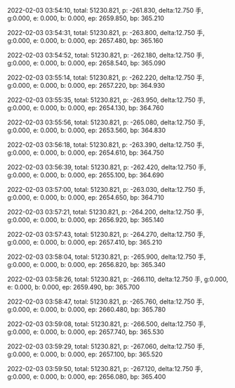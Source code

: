 2022-02-03 03:54:10, total: 51230.821, p: -261.830, delta:12.750 手, g:0.000, e: 0.000, b: 0.000, ep: 2659.850, bp: 365.210

2022-02-03 03:54:31, total: 51230.821, p: -263.800, delta:12.750 手, g:0.000, e: 0.000, b: 0.000, ep: 2657.480, bp: 365.160

2022-02-03 03:54:52, total: 51230.821, p: -262.180, delta:12.750 手, g:0.000, e: 0.000, b: 0.000, ep: 2658.540, bp: 365.090

2022-02-03 03:55:14, total: 51230.821, p: -262.220, delta:12.750 手, g:0.000, e: 0.000, b: 0.000, ep: 2657.220, bp: 364.930

2022-02-03 03:55:35, total: 51230.821, p: -263.950, delta:12.750 手, g:0.000, e: 0.000, b: 0.000, ep: 2654.130, bp: 364.760

2022-02-03 03:55:56, total: 51230.821, p: -265.080, delta:12.750 手, g:0.000, e: 0.000, b: 0.000, ep: 2653.560, bp: 364.830

2022-02-03 03:56:18, total: 51230.821, p: -263.390, delta:12.750 手, g:0.000, e: 0.000, b: 0.000, ep: 2654.610, bp: 364.750

2022-02-03 03:56:39, total: 51230.821, p: -262.420, delta:12.750 手, g:0.000, e: 0.000, b: 0.000, ep: 2655.100, bp: 364.690

2022-02-03 03:57:00, total: 51230.821, p: -263.030, delta:12.750 手, g:0.000, e: 0.000, b: 0.000, ep: 2654.650, bp: 364.710

2022-02-03 03:57:21, total: 51230.821, p: -264.200, delta:12.750 手, g:0.000, e: 0.000, b: 0.000, ep: 2656.920, bp: 365.140

2022-02-03 03:57:43, total: 51230.821, p: -264.270, delta:12.750 手, g:0.000, e: 0.000, b: 0.000, ep: 2657.410, bp: 365.210

2022-02-03 03:58:04, total: 51230.821, p: -265.900, delta:12.750 手, g:0.000, e: 0.000, b: 0.000, ep: 2656.820, bp: 365.340

2022-02-03 03:58:26, total: 51230.821, p: -266.110, delta:12.750 手, g:0.000, e: 0.000, b: 0.000, ep: 2659.490, bp: 365.700

2022-02-03 03:58:47, total: 51230.821, p: -265.760, delta:12.750 手, g:0.000, e: 0.000, b: 0.000, ep: 2660.480, bp: 365.780

2022-02-03 03:59:08, total: 51230.821, p: -266.500, delta:12.750 手, g:0.000, e: 0.000, b: 0.000, ep: 2657.740, bp: 365.530

2022-02-03 03:59:29, total: 51230.821, p: -267.060, delta:12.750 手, g:0.000, e: 0.000, b: 0.000, ep: 2657.100, bp: 365.520

2022-02-03 03:59:50, total: 51230.821, p: -267.120, delta:12.750 手, g:0.000, e: 0.000, b: 0.000, ep: 2656.080, bp: 365.400